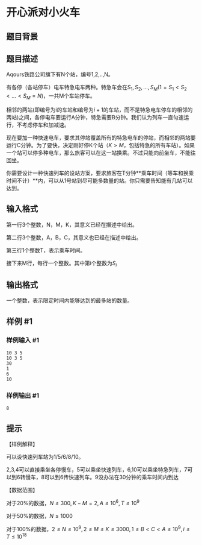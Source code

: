 # 开心派对小火车

## 题目背景



## 题目描述

Aqours铁路公司旗下有N个站，编号1,2,..,N。

有各停（各站停车）电车特急电车两种。特急车会在$S_1,S_2,...,S_M (1=S_1<S_2 <...<S_M=N)$，一共M个车站停车。


相邻的两站(即编号为i的车站和编号为$i+1$的车站，而不是特急电车停车的相邻的两站)之间，各停电车要运行A分钟，特急需要B分钟。我们认为列车一直匀速运行，不考虑停车和加减速。


现在要加一种快速电车，要求其停站覆盖所有的特急电车的停站，而相邻的两站要运行C分钟。为了要快，决定刚好停K个站（$K>M$，包括特急的所有车站）。如果一个站可以停多种电车，那么旅客可以在这一站换乘。不过只能向前坐车，不能往回坐。


你需要设计一种快速列车的设站方案，要求旅客在T分钟**乘车时间（等车和换乘时间不计）**内，可以从1号站到尽可能多数量的站。你只需要告知能有几站可以达到。


## 输入格式

第一行3个整数，N，M，K，其意义已经在描述中给出。

第二行3个整数，A，B，C，其意义也已经在描述中给出。

第三行1个整数T，表示乘车时间。

接下来M行，每行一个整数。其中第i个整数为$S_i$


## 输出格式

一个整数，表示限定时间内能够达到的最多站的数量。


## 样例 #1

### 样例输入 #1
```
10 3 5
10 3 5
30
1
6
10
```

### 样例输出 #1

```
8
```

## 提示

【样例解释】

可以设快速列车站为1/5/6/8/10。

2,3,4可以直接乘坐各停慢车，5可以乘坐快速列车，6,10可以乘坐特急列车，7可以到6转慢车，8可以到6传快速列车。9没办法在30分钟的乘车时间内到达

【数据范围】

对于20%的数据，$N \le 300, K-M=2, A \le 10^6 , T \le 10^9$

对于50%的数据，$N \le 1000$

对于100%的数据，$2 \le N \le 10^9, 2 \le M \le K \le 3000, 1 \le B < C < A \le 10^9, i \le T \le 10^{18}$

